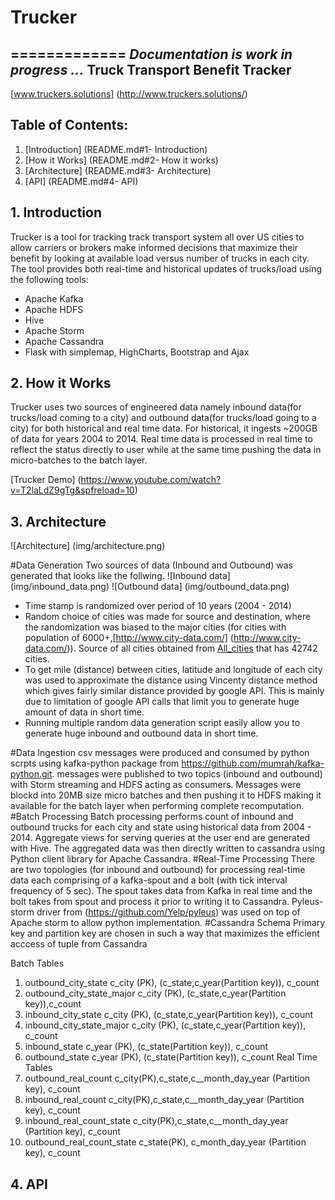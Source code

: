 # Trucker
=============
*Documentation is work in progress ...*
Truck Transport Benefit Tracker
-------------------------------
[www.truckers.solutions] (http://www.truckers.solutions/)

Table of Contents:
-------------------
1. [Introduction] (README.md#1- Introduction)
2. [How it Works] (README.md#2- How it works)
3. [Architecture] (README.md#3- Architecture)
4. [API] (README.md#4- API)

## 1. Introduction
Trucker is a tool for tracking track transport system all over US cities to allow carriers or brokers make informed decisions that maximize their benefit by looking at available load versus number of trucks in each city. The tool provides both real-time and historical updates of trucks/load using the following tools:
- Apache Kafka
- Apache HDFS
- Hive
- Apache Storm
- Apache Cassandra
- Flask with simplemap, HighCharts, Bootstrap and Ajax

## 2. How it Works
Trucker uses two sources of engineered data namely inbound data(for trucks/load coming to a city)  and outbound data(for trucks/load going to a city) for both historical and real time data. For historical, it ingests ~200GB of data for years 2004 to 2014. Real time data is processed in real time to reflect the status directly to user while at the same time pushing the data in micro-batches to the batch layer.

[Trucker Demo] (https://www.youtube.com/watch?v=T2laLdZ9gTg&spfreload=10)

## 3. Architecture
![Architecture] (img/architecture.png)

#Data Generation
Two sources of data (Inbound and Outbound) was generated that looks like the follwing.
![Inbound data] (img/inbound_data.png)
![Outbound data] (img/outbound_data.png)
* Time stamp is randomized over period of 10 years (2004 - 2014)
* Random choice of cities was made for source and destination, where the randomization was biased to the major cities (for cities with population of 6000+,[http://www.city-data.com/] (http://www.city-data.com/)). Source of all cities obtained from [All_cities](http://www.gaslampmedia.com/wp-content/uploads/2013/08/zip_codes_states.csv ) that has 42742 cities.
* To get mile (distance) between cities, latitude and longitude of each city was used to approximate the distance using Vincenty distance method which gives fairly similar distance provided by google API. This is mainly due to limitation of google API calls that limit you to generate huge amount of data in short time.
* Running multiple random data generation script easily allow you to generate huge inbound and outbound data in short time.

#Data Ingestion
csv messages were produced and consumed by python scrpts using kafka-python package from https://github.com/mumrah/kafka-python.git. messages were published to two topics (inbound and outbound) with Storm streaming and HDFS acting as consumers. Messages were blockd into 20MB size micro batches and then pushing it to HDFS making it available for the batch layer when performing complete recomputation.
#Batch Processing
Batch processing performs count of inbound and outbound trucks for each city and state using  historical data from 2004 - 2014. Aggregate views for serving queries at the user end are generated with Hive. The aggregated data was then directly written to cassandra using Python client library for Apache Cassandra.
#Real-Time Processing
There are two topologies (for inbound and outbound) for processing real-time data each comprising of a kafka-spout and a bolt (with tick interval frequency of 5 sec). The spout takes data from Kafka in real time and the bolt takes from spout and process it prior to writing it to Cassandra. Pyleus-storm driver from (https://github.com/Yelp/pyleus) was used on top of Apache storm to allow python implementation.
#Cassandra Schema
Primary key and partition key are chosen in such a way that maximizes the efficient acccess of tuple from Cassandra

Batch Tables

1. outbound_city_state c_city (PK), (c_state,c_year(Partition key)), c_count
2. outbound_city_state_major c_city (PK), (c_state,c_year(Partition key)),c_count
3. inbound_city_state c_city (PK), (c_state,c_year(Partition key)), c_count
4. inbound_city_state_major c_city (PK), (c_state,c_year(Partition key)), c_count
5. inbound_state c_year (PK), (c_state(Partition key)), c_count
6. outbound_state c_year (PK), (c_state(Partition key)), c_count
Real Time Tables
1. outbound_real_count c_city(PK),c_state,c__month_day_year (Partition key), c_count
2. inbound_real_count c_city(PK),c_state,c__month_day_year (Partition key), c_count
3. inbound_real_count_state c_city(PK),c_state,c__month_day_year (Partition key), c_count
4. outbound_real_count_state c_state(PK), c_month_day_year (Partition key), c_count


## 4. API
